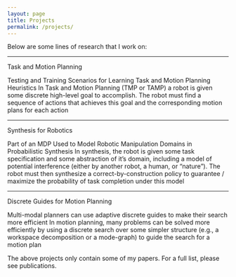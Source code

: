 ```yaml
---
layout: page
title: Projects
permalink: /projects/
---
```


Below are some lines of research that I work on:

---------------	

Task and Motion Planning


Testing and Training Scenarios for Learning Task and Motion Planning Heuristics
In Task and Motion Planning (TMP or TAMP) a robot is given some discrete high-level goal to accomplish. The robot must find a sequence of actions that achieves this goal and the corresponding motion plans for each action

---------------	

Synthesis for Robotics


Part of an MDP Used to Model Robotic Manipulation Domains in Probabilistic Synthesis
In synthesis, the robot is given some task specification and some abstraction of it’s domain, including a model of potential interference (either by another robot, a human, or “nature”). The robot must then synthesize a correct-by-construction policy to guarantee / maximize the probability of task completion under this model

---------------	

Discrete Guides for Motion Planning


Multi-modal planners can use adaptive discrete guides to make their search more efficient
In motion planning, many problems can be solved more efficiently by using a discrete search over some simpler structure (e.g., a workspace decomposition or a mode-graph) to guide the search for a motion plan

The above projects only contain some of my papers. For a full list, please see publications.